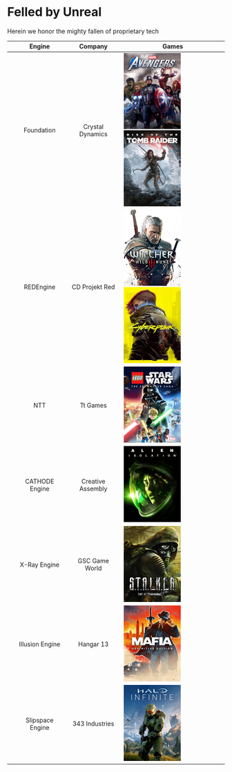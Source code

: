 # Felled by Unreal
Herein we honor the mighty fallen of proprietary tech

|| Engine | Company | Games |
| --- | :---: | :---: | --- |
|| Foundation | Crystal Dynamics | <img src="images/avengers.png" width="132"/> <img src="images/rise-tomb-raider.png" width="132"/> |
|| REDEngine | CD Projekt Red | <img src="images/the-witcher-3.png" width="132"/> <img src="images/cyberpunk-2077.png" width="132"/>  |
|| NTT | Tt Games | <img src="images/lego-skywalker-saga.png" width="132"/> |
|| CATHODE Engine | Creative Assembly | <img src="images/alien-isolation.png" width="132"/> |
|| X-Ray Engine | GSC Game World | <img src="images/stalker.png" width="132"/> |
|| Illusion Engine | Hangar 13 | <img src="images/mafia-de.png" width="132"/> |
|| Slipspace Engine | 343 Industries | <img src="images/halo-infinite.png" width="132"/>|
